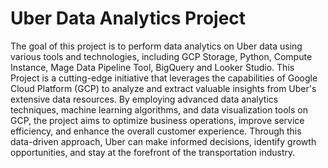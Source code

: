 # Uber Data Analytics Project
The goal of this project is to perform data analytics on Uber data using various tools and technologies, including GCP Storage, Python, Compute Instance, Mage Data Pipeline Tool, BigQuery and Looker Studio.
This Project is a cutting-edge initiative that leverages the capabilities of Google Cloud Platform (GCP) to analyze and extract valuable insights from Uber's extensive data resources. By employing advanced data analytics techniques, machine learning algorithms, and data visualization tools on GCP, the project aims to optimize business operations, improve service efficiency, and enhance the overall customer experience. Through this data-driven approach, Uber can make informed decisions, identify growth opportunities, and stay at the forefront of the transportation industry.
